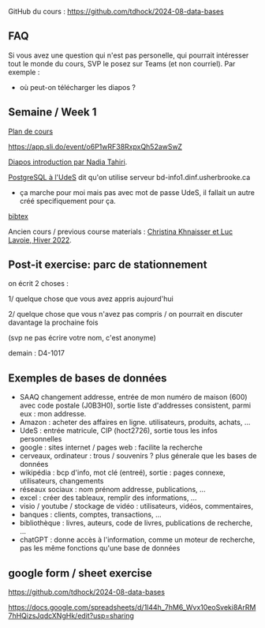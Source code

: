 GitHub du cours : https://github.com/tdhock/2024-08-data-bases

## FAQ

Si vous avez une question qui n'est pas personelle, qui pourrait
intéresser tout le monde du cours, SVP le posez sur Teams (et non
courriel). Par exemple :

* où peut-on télécharger les diapos ? 

## Semaine / Week 1

[Plan de cours](https://plandecours.dinf.usherbrooke.ca/pdc/2024-3/IFT187/0/)

https://app.sli.do/event/o6P1wRF38RxpxQh52awSwZ

[Diapos introduction par Nadia Tahiri](week1-bib/IFT187_Tahiri_Cours_Introduction_aux_SGBD.pdf).

[PostgreSQL à l'UdeS](https://www.usherbrooke.ca/informatique/etudiants-actuels/logiciels-services-outils/postgresql) dit qu'on utilise serveur bd-info1.dinf.usherbrooke.ca 
* ça marche pour moi mais pas avec mot de passe UdeS, il fallait un autre créé specifiquement pour ça.

[bibtex](week1-bib)

Ancien cours / previous course materials : [Christina Khnaisser et Luc Lavoie, Hiver 2022](https://llavoie.espaceweb.usherbrooke.ca/llavoie/enseignement/IFT187/).

## Post-it exercise: parc de stationnement

on écrit 2 choses :

1/ quelque chose que vous avez appris aujourd'hui

2/ quelque chose que vous n'avez pas compris / on pourrait en discuter davantage la prochaine fois

(svp ne pas écrire votre nom, c'est anonyme)

demain : D4-1017

## Exemples de bases de données

- SAAQ changement addresse, entrée de mon numéro de maison (600) avec
  code postale (J0B3H0), sortie liste d'addresses consistent, parmi
  eux : mon addresse.
- Amazon : acheter des affaires en ligne. utilisateurs, produits,
  achats, ...
- UdeS : entrée matricule, CIP (hoct2726), sortie tous les infos
  personnelles
- google : sites internet / pages web : facilite la recherche
- cerveaux, ordinateur : trous / souvenirs ? plus génerale que les bases de données
- wikipédia : bcp d'info, mot clé (entreé), sortie : pages connexe, utilisateurs, changements
- réseaux sociaux : nom prénom addresse, publications, ... 
- excel : créer des tableaux, remplir des informations, ...
- visio / youtube / stockage de vidéo : utilisateurs, vidéos, commentaires, 
- banques : clients, comptes, transactions, ... 
- bibliothèque : livres, auteurs, code de livres, publications de recherche, ... 
- chatGPT : donne accès à l'information, comme un moteur de recherche, pas les même fonctions qu'une base de données

## google form / sheet exercise

https://github.com/tdhock/2024-08-data-bases

https://docs.google.com/spreadsheets/d/1l44h_7hM6_Wvx10eoSveki8ArRM7hHQizsJqdcXNgHk/edit?usp=sharing
